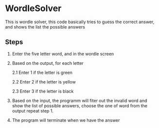 # WordleSolver
This is wordle solver, this code basically tries to guess the correct answer, and shows the list the possible answers

## Steps
1. Enter the five letter word, and in the wordle screen
2. Based on the output, for each letter

      2.1 Enter 1 if the letter is green
      
      2.2 Enter 2 if the letter is yellow
      
      2.3 Enter 3 if the letter is black
 3. Based on the input, the programm will fiter out the invalid word and show the list of possible answers, choose the one of word from the output repeat step 1.
 4. The program will terminate when we have the answer
